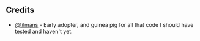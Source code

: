 ## Credits

 - [@tilmans](https://github.com/tilmans) - Early adopter, and guinea pig for all that code I should have tested and haven't yet.


